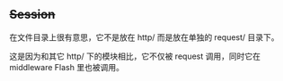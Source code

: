 ## ~~Session~~

在文件目录上很有意思，它不是放在 http/ 而是放在单独的 request/ 目录下。

这是因为和其它 http/ 下的模块相比，它不仅被 request 调用，同时它在 middleware Flash 里也被调用。
